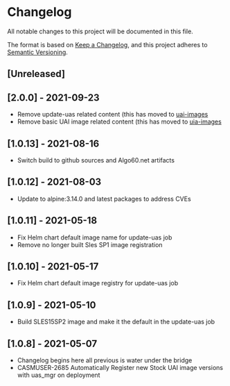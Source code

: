 # Changelog
All notable changes to this project will be documented in this file.

The format is based on [Keep a Changelog](https://keepachangelog.com/en/1.0.0/),
and this project adheres to [Semantic Versioning](https://semver.org/spec/v2.0.0.html).

## [Unreleased]

## [2.0.0] - 2021-09-23
- Remove update-uas related content (this has moved to [uai-images](https://github.com/Cray-HPE/uai-images)
- Remove basic UAI image related content (this has moved to [uia-images](https://github.com/Cray-HPE/uai-images)

## [1.0.13] - 2021-08-16
- Switch build to github sources and Algo60.net artifacts

## [1.0.12] - 2021-08-03
- Update to alpine:3.14.0 and latest packages to address CVEs

## [1.0.11] - 2021-05-18
- Fix Helm chart default image name for update-uas job
- Remove no longer built Sles SP1 image registration

## [1.0.10] - 2021-05-17
- Fix Helm chart default image registry for update-uas job

## [1.0.9] - 2021-05-10
- Build SLES15SP2 image and make it the default in the update-uas job

## [1.0.8] - 2021-05-07
- Changelog begins here all previous is water under the bridge
- CASMUSER-2685 Automatically Register new Stock UAI image versions with uas_mgr on deployment
